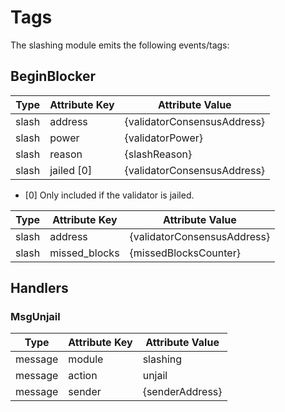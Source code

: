 # Tags

The slashing module emits the following events/tags:

## BeginBlocker

| Type  | Attribute Key | Attribute Value             |
|-------|---------------|-----------------------------|
| slash | address       | {validatorConsensusAddress} |
| slash | power         | {validatorPower}            |
| slash | reason        | {slashReason}               |
| slash | jailed [0]    | {validatorConsensusAddress} |

- [0] Only included if the validator is jailed. 

| Type  | Attribute Key | Attribute Value             |
|-------|---------------|-----------------------------|
| slash | address       | {validatorConsensusAddress} |
| slash | missed_blocks | {missedBlocksCounter}       |

## Handlers

### MsgUnjail

| Type    | Attribute Key | Attribute Value |
|---------|---------------|-----------------|
| message | module        | slashing        |
| message | action        | unjail          |
| message | sender        | {senderAddress} |
